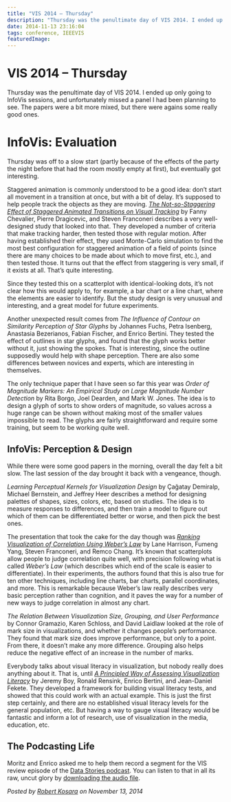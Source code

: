 ```yaml
---
title: "VIS 2014 – Thursday"
description: "Thursday was the penultimate day of VIS 2014. I ended up only going to InfoVis sessions, and unfortunately missed a panel I had been planning to see. The papers were a bit more mixed, but there were agains some really good ones."
date: 2014-11-13 23:16:04
tags: conference, IEEEVIS
featuredImage: 
---
```


# VIS 2014 – Thursday

Thursday was the penultimate day of VIS 2014. I ended up only going to InfoVis sessions, and unfortunately missed a panel I had been planning to see. The papers were a bit more mixed, but there were agains some really good ones.

<h1>InfoVis: Evaluation</h1>

Thursday was off to a slow start (partly because of the effects of the party the night before that had the room mostly empty at first), but eventually got interesting.

Staggered animation is commonly understood to be a good idea: don’t start all movement in a transition at once, but with a bit of delay. It’s supposed to help people track the objects as they are moving. <a href="http://fannychevalier.net/animations"><em>The Not-so-Staggering Effect of Staggered Animated Transitions on Visual Tracking</em></a> by Fanny Chevalier, Pierre Dragicevic, and Steven Franconeri describes a very well-designed study that looked into that. They developed a number of criteria that make tracking harder, then tested those with regular motion. After having established their effect, they used Monte-Carlo simulation to find the most best configuration for staggered animation of a field of points (since there are many choices to be made about which to move first, etc.), and then tested those. It turns out that the effect from staggering is very small, if it exists at all. That’s quite interesting.

Since they tested this on a scatterplot with identical-looking dots, it’s not clear how this would apply to, for example, a bar chart or a line chart, where the elements are easier to identify. But the study design is very unusual and interesting, and a great model for future experiments.

Another unexpected result comes from <em>The Influence of Contour on Similarity Perception of Star Glyphs</em> by Johannes Fuchs, Petra Isenberg, Anastasia Bezerianos, Fabian Fischer, and Enrico Bertini. They tested the effect of outlines in star glyphs, and found that the glyph works better without it, just showing the spokes. That is interesting, since the outline supposedly would help with shape perception. There are also some differences between novices and experts, which are interesting in themselves.

The only technique paper that I have seen so far this year was <em>Order of Magnitude Markers: An Empirical Study on Large Magnitude Number Detection</em> by Rita Borgo, Joel Dearden, and Mark W. Jones. The idea is to design a glyph of sorts to show orders of magnitude, so values across a huge range can be shown without making most of the smaller values impossible to read. The glyphs are fairly straightforward and require some training, but seem to be working quite well.

## InfoVis: Perception &amp; Design

While there were some good papers in the morning, overall the day felt a bit slow. The last session of the day brought it back with a vengeance, though.

<em>Learning Perceptual Kernels for Visualization Design</em> by Çağatay Demiralp, Michael Bernstein, and Jeffrey Heer describes a method for designing palettes of shapes, sizes, colors, etc, based on studies. The idea is to measure responses to differences, and then train a model to figure out which of them can be differentiated better or worse, and then pick the best ones.

The presentation that took the cake for the day though was <a href="http://github.com/TuftsVALT/ranking-correlation"><em>Ranking Visualization of Correlation Using Weber’s Law</em></a> by Lane Harrison, Fumeng Yang, Steven Franconeri, and Remco Chang. It’s known that scatterplots allow people to judge correlation quite well, with precision following what is called <em>Weber’s Law</em> (which describes which end of the scale is easier to differentiate). In their experiments, the authors found that this is also true for ten other techniques, including line charts, bar charts, parallel coordinates, and more. This is remarkable because Weber’s law really describes very basic perception rather than cognition, and it paves the way for a number of new ways to judge correlation in almost any chart.

<em>The Relation Between Visualization Size, Grouping, and User Performance</em> by Connor Gramazio, Karen Schloss, and David Laidlaw looked at the role of mark size in visualizations, and whether it changes people’s performance. They found that mark size does improve performance, but only to a point. From there, it doesn’t make any more difference. Grouping also helps reduce the negative effect of an increase in the number of marks.

Everybody talks about visual literacy in visualization, but nobody really does anything about it. That is, until <a href="http://peopleviz.gforge.inria.fr/trunk/vLiteracy/home/"><em>A Principled Way of Assessing Visualization Literacy</em></a> by Jeremy Boy, Ronald Rensink, Enrico Bertini, and Jean-Daniel Fekete. They developed a framework for building visual literacy tests, and showed that this could work with an actual example. This is just the first step certainly, and there are no established visual literacy levels for the general population, etc. But having a way to gauge visual literacy would be fantastic and inform a lot of research, use of visualization in the media, education, etc.

## The Podcasting Life

Moritz and Enrico asked me to help them record a segment for the VIS review episode of the <a href="http://datastori.es">Data Stories podcast</a>. You can listen to that in all its raw, uncut glory by <a href="https://www.dropbox.com/s/avrrkxio3shd3pr/vis-02.m4a?dl=0">downloading the audio file</a>.


_Posted by <a href="/about">Robert Kosara</a> on November 13, 2014_


